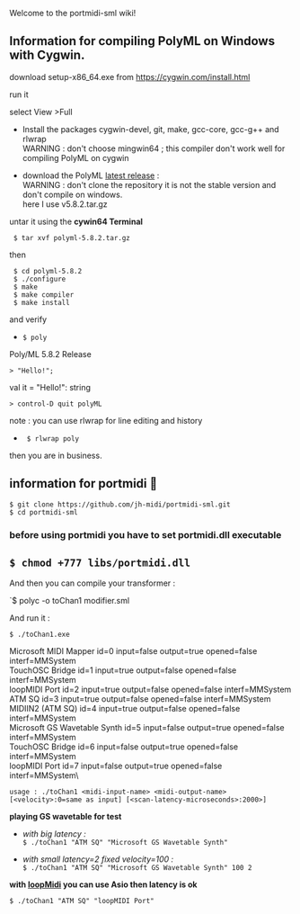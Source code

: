 Welcome to the portmidi-sml wiki!

## Information for compiling PolyML on Windows with Cygwin.

download setup-x86_64.exe from https://cygwin.com/install.html

run it

select View >Full

* Install the packages cygwin-devel, git, make, gcc-core, gcc-g++ and rlwrap\
WARNING :  don't choose mingwin64 ; this compiler don't work well for compiling PolyML on cygwin

* download the PolyML [latest release](https://github.com/polyml/polyml/releases) :\
WARNING : don't clone the repository it is not the stable version and don't compile on windows.\
here I use v5.8.2.tar.gz

untar it using the **cywin64 Terminal**


` $ tar xvf polyml-5.8.2.tar.gz`

then

` $ cd polyml-5.8.2`\
` $ ./configure`\
` $ make`\
` $ make compiler`\
` $ make install`

and verify

* ` $ poly `

Poly/ML 5.8.2 Release

`> "Hello!";`

val it = "Hello!": string

`> control-D quit polyML`


note : you can use rlwrap for line editing and history


* ` $ rlwrap poly`


then you are in business.

## information for portmidi 🥇 

`$ git clone https://github.com/jh-midi/portmidi-sml.git`\
`$ cd portmidi-sml`
### before using portmidi you have to set portmidi.dll executable

## `$ chmod +777 libs/portmidi.dll`

And then you can compile your transformer :

`$ polyc -o toChan1 modifier.sml

And run it :

`$ ./toChan1.exe`

   Microsoft MIDI Mapper      id=0 input=false  output=true   opened=false  interf=MMSystem\
   TouchOSC Bridge            id=1 input=true   output=false  opened=false  interf=MMSystem\
   loopMIDI Port              id=2 input=true   output=false  opened=false  interf=MMSystem\
   ATM SQ                     id=3 input=true   output=false  opened=false  interf=MMSystem\
   MIDIIN2 (ATM SQ)           id=4 input=true   output=false  opened=false  interf=MMSystem\
   Microsoft GS Wavetable Synth  id=5 input=false  output=true   opened=false  interf=MMSystem\
   TouchOSC Bridge            id=6 input=false  output=true   opened=false  interf=MMSystem\
   loopMIDI Port              id=7 input=false  output=true   opened=false  interf=MMSystem\

`usage : ./toChan1 <midi-input-name> <midi-output-name> [<velocity>:0=same as input] [<scan-latency-microseconds>:2000>]`

**playing GS wavetable for test**

* _with big latency :_\
`$ ./toChan1 "ATM SQ" "Microsoft GS Wavetable Synth"`

* _with small latency=2 fixed velocity=100 :_\
`$ ./toChan1 "ATM SQ" "Microsoft GS Wavetable Synth" 100 2`

**with [loopMidi](https://www.tobias-erichsen.de/software/loopmidi.html) you can use Asio then latency is ok**

`$ ./toChan1 "ATM SQ" "loopMIDI Port"`




